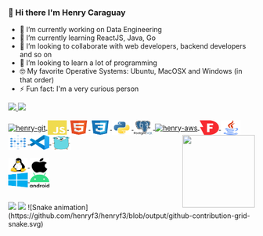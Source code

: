 ### 👋 Hi there I'm Henry Caraguay

- 🔭 I’m currently working on Data Engineering
- 🌱 I’m currently learning ReactJS, Java, Go
- 👯 I’m looking to collaborate with web developers, backend developers and so on
- 🤔 I’m looking to learn a lot of programming
- 🤓 My favorite Operative Systems: Ubuntu, MacOSX and Windows (in that order)
- ⚡ Fun fact: I'm a very curious person

 <div>
  <a href="https://github.com/henryf3">
  <img height="180em" src="https://github-readme-stats.vercel.app/api?username=henryf3&show_icons=true&theme=tokyonight&include_all_commits=true&count_private=true"/>
  <img height="180em" src="https://github-readme-stats.vercel.app/api/top-langs/?username=henryf3&layout=compact&langs_count=8&theme=tokyonight&exclude_repo=YF-Database-php-postgresql"/>
</div>
<div style="display: inline_block"><br>
   <img align="center" alt="henry-git" height="30" width="40" src="https://www.vectorlogo.zone/logos/git-scm/git-scm-icon.svg">
  <img align="center" alt="henry-Js" height="30" width="40" src="https://raw.githubusercontent.com/devicons/devicon/master/icons/javascript/javascript-plain.svg">
  <img align="center" alt="henry-HTML" height="30" width="40" src="https://raw.githubusercontent.com/devicons/devicon/master/icons/html5/html5-original.svg">
  <img align="center" alt="henry-CSS" height="30" width="40" src="https://raw.githubusercontent.com/devicons/devicon/master/icons/css3/css3-original.svg">
  <img align="center" alt="henry-Python" height="30" width="40" src="https://raw.githubusercontent.com/devicons/devicon/master/icons/python/python-original.svg">
  <img align="center" alt="henry-pg" height="30" width="40" src="https://raw.githubusercontent.com/devicons/devicon/master/icons/postgresql/postgresql-original-wordmark.svg">
  <img align="center" alt="henry-aws" height="30" width="40" src="https://github.com/henryf3/henryf3/blob/main/aws-icon.svg">
  <img align="center" alt="henry-firebolt" height="30" width="40" src="https://github.com/henryf3/henryf3/blob/main/firebolt.svg">
  <img align="center" alt="henry-java" height="30" width="40" src="https://github.com/henryf3/henryf3/blob/main/java.svg">
  <img align="right"  height="148" width="148" src="https://media.giphy.com/media/6zI0KUEik37Jm/giphy.gif">
  <img align="center" alt="henry-metabase" height="30" width="40" src="https://github.com/henryf3/henryf3/blob/main/metabase-icon.svg">
 <img align="center" alt="henry-vscode" height="30" width="40" src="https://github.com/henryf3/henryf3/blob/main/vscode.svg">
 <img align="center" alt="henry-go" height="30" width="40" src="https://github.com/henryf3/henryf3/blob/main/go.svg">
</div>
 
<div style="display: inline_block"><br>
   <img align="center" alt="henry-ubuntu" height="30" width="40" src="https://raw.githubusercontent.com/devicons/devicon/master/icons/linux/linux-original.svg">
  <img align="center" alt="henry-mac" height="30" width="40" src="https://github.com/henryf3/henryf3/blob/main/apple.svg">
</div>
<div>
  <img align="center" alt="henry-mac" height="30" width="40" src="https://github.com/henryf3/henryf3/blob/main/windows.svg">
  <img align="center" alt="henry-mac" height="30" width="40" src="https://github.com/henryf3/henryf3/blob/main/android.svg">
</div>
  
 
##
  
 <div> 
  <a href = "mailto:henryfabco@gmail.com"><img src="https://img.shields.io/badge/-Gmail-%23333?style=for-the-badge&logo=gmail&logoColor=white" target="_blank"></a>
  <a href="https://www.linkedin.com/in/henry-fabricio-caraguay-ordo%C3%B1ez-479270219/" target="_blank"><img src="https://img.shields.io/badge/-LinkedIn-%230077B5?style=for-the-badge&logo=linkedin&logoColor=white" target="_blank"></a> 
  ![Snake animation](https://github.com/henryf3/henryf3/blob/output/github-contribution-grid-snake.svg)
 
</div>
  
